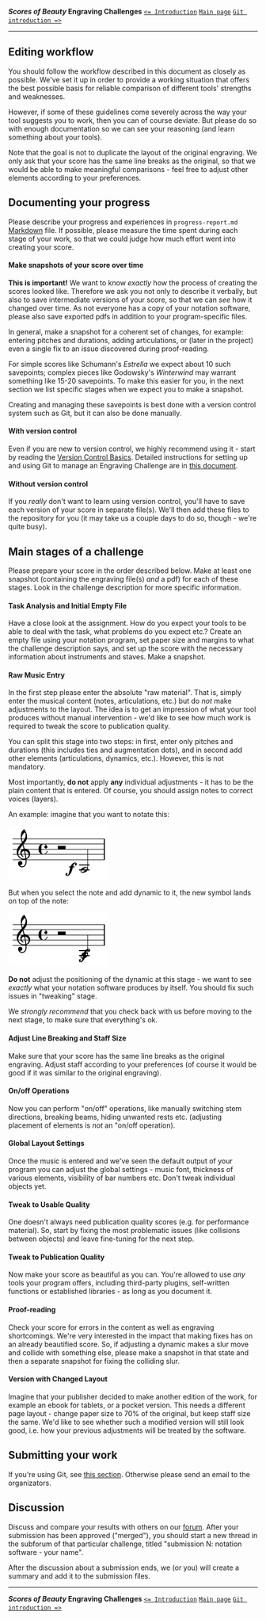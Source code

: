 **_Scores of Beauty_ Engraving Challenges**
[`<= Introduction`](1-introduction.md)
[`Main page`](README.md)
[`Git introduction =>`](3-git-introduction.md)

-------------------------------------------


Editing workflow
----------------

You should follow the workflow described in this document as closely as
possible. We've set it up in order to provide a working situation that
offers the best possible basis for reliable comparison of different tools'
strengths and weaknesses.

However, if some of these guidelines come severely across the way your
tool suggests you to work, then you can of course deviate. But please
do so with enough documentation so we can see your reasoning (and learn
something about your tools).

Note that the goal is not to duplicate the layout of the original engraving.
We only ask that your score has the same line breaks as the original,
so that we would be able to make meaningful comparisons - feel free to
adjust other elements according to your preferences.


Documenting your progress
-------------------------

Please describe your progress and experiences in `progress-report.md`
[Markdown](http://en.wikipedia.org/wiki/Markdown) file.
If possible, please measure the time spent during each stage of your work,
so that we could judge how much effort went into creating your score.

#### Make snapshots of your score over time

**This is important!**
We want to know _exactly_ how the process of creating the scores looked like.
Therefore we ask you not only to describe it verbally, but also to save intermediate versions
of your score, so that we can _see_ how it changed over time.  As not everyone
has a copy of your notation software, please also save exported pdfs in addition
to your program-specific files.

In general, make a snapshot for a coherent set of changes, for example:
entering pitches and durations, adding articulations, or (later in the project)
even a single fix to an issue discovered during proof-reading.

For simple scores like Schumann's _Estrella_ we expect about
10 such savepoints; complex pieces like Godowsky's _Winterwind_ may
warrant something like 15-20 savepoints.  To make this easier for you,
in the next section we list specific stages when we expect you to make
a snapshot.

Creating and managing these savepoints is best done with a version control
system such as Git, but it can also be done manually.

#### With version control

Even if you are new to version control, we highly recommend using it -
start by reading the [Version Control Basics](2-version-control-intro.md).
Detailed instructions for setting up and using Git to manage an Engraving Challenge
are in [this document](4-using-git.md).

#### Without version control

If you _really_ don't want to learn using version control, you'll have to save
each version of your score in separate file(s).  We'll then add these files to the
repository for you (it may take us a couple days to do so, though - we're
quite busy).


Main stages of a challenge
--------------------------

Please prepare your score in the order described below.  Make at least one
snapshot (containing the engraving file(s) *and* a pdf) for each of these stages.
Look in the challenge description for more specific information.

#### Task Analysis and Initial Empty File

Have a close look at the assignment.  How do you expect your tools to be able
to deal with the task, what problems do you expect etc.?  Create an empty file
using your notation program, set paper size and margins to what the challenge
description says, and set up the score with the necessary information about
instruments and staves.  Make a snapshot.

#### Raw Music Entry

In the first step please enter the absolute "raw material". That is,
simply enter the musical content (notes, articulations, etc.)
but do *not* make adjustments to the layout.
The idea is to get an impression of what your tool produces without manual
intervention - we'd like to see how much work is required to tweak the score
to publication quality.

You can split this stage into two steps: in first, enter only pitches and durations
(this includes ties and augmentation dots), and in second add other elements
(articulations, dynamics, etc.).  However, this is not mandatory.

Most importantly, **do not** apply **any** individual adjustments -
it has to be the plain content that is entered.  Of course, you should
assign notes to correct voices (layers).

An example: imagine that you want to notate this:

![notation you want to write](dynamic-collision-example-1.png)

But when you select the note and add dynamic to it, the new symbol lands on top
of the note:

![notation your software produces](dynamic-collision-example-2.png)

**Do not** adjust the positioning of the dynamic at this stage -
we want to see _exactly_ what your notation software produces by itself.
You should fix such issues in "tweaking" stage.

We _strongly recommend_ that you check back with us before moving to the next stage,
to make sure that everything's ok.

<!--
#### Proof-reading / Peer review

Now the entered music should be proof-read. We can't prescribe too
specific workflows for this phase because they might differ between
the used tools. The only thing we require this to be done through
peer-review. That is, someone else has to proof-read the score. It is
up to you if you find a usable Git based solution or if you send a
printout by postal mail, just do it collaboratively and make notes
about your solutions.

Janek's comment:
I think we don't want to proof-read at this stage, because we actually
would *like* to see a few errors and the impact that fixing them makes
on a beautified score.  Maybe we should ask to introduce errors on purpose?

e.g. one pitch in wrong octave, one missing accidental,
one missing long slur...
-->

#### Adjust Line Breaking and Staff Size

Make sure that your score has the same line breaks as the original engraving.
Adjust staff according to your preferences (of course it would be good if it was
similar to the original engraving).

#### On/off Operations

Now you can perform "on/off" operations, like manually switching stem
directions, breaking beams, hiding unwanted rests etc. (adjusting
placement of elements is *not* an "on/off operation).

#### Global Layout Settings

Once the music is entered and we've seen the default output of your
program you can adjust the global settings - music font, thickness
of various elements, visibility of bar numbers etc.
Don't tweak individual objects yet.

#### Tweak to Usable Quality

One doesn't always need publication quality scores (e.g. for performance
material). So, start by fixing the most problematic issues (like collisions
between objects) and leave fine-tuning for the next step.

#### Tweak to Publication Quality

Now make your score as beautiful as you can. You're allowed to use *any*
tools your program offers, including third-party plugins, self-written
functions or established libraries - as long as you document it.

#### Proof-reading

Check your score for errors in the content as well as engraving shortcomings.
We're very interested in the impact that making fixes has on an already beautified score.
So, if adjusting a dynamic makes a slur move and collide with something else,
please make a snapshot in that state and then a separate snapshot for fixing
the colliding slur.

#### Version with Changed Layout

Imagine that your publisher decided to make another edition of the work, for example
an ebook for tablets, or a pocket version.  This needs a different page layout -
change paper size to 70% of the original, but keep staff size the same.
We'd like to see whether such a modified version will still look good, i.e.
how your previous adjustments will be treated by the software.


Submitting your work
--------------------

If you're using Git, see [this section](4-using-git.md#submitting-your-changes).
Otherwise please send an email to the organizators.

Discussion
----------

Discuss and compare your results with others on our [forum](http://engravingchallenges.freeforums.org).
After your submission has been approved ("merged"), you should start a new thread
in the subforum of that particular challenge, titled "submission N: notation
software - your name".

After the discussion about a submission ends, we (or you) will create a summary
and add it to the submission files.

<!--
We decided to create a forum for discussions about Engraving Challenges.  This is slightly inconvenient as it requires participants to create an account in yet another web service, but we decided that using email is not a good option since our conversations wouldn't be easily available for the public.
-->


-------------------------------------------
**_Scores of Beauty_ Engraving Challenges**
[`<= Introduction`](1-introduction.md)
[`Main page`](README.md)
[`Git introduction =>`](3-git-introduction.md)

